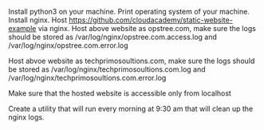 Install python3 on your machine.
Print operating system of your machine.
Install nginx.
Host https://github.com/cloudacademy/static-website-example via nginx.
Host above website as opstree.com, make sure the logs should be stored as /var/log/nginx/opstree.com.access.log and /var/log/nginx/opstree.com.error.log

Host abvoe website as techprimosoultions.com, make sure the logs should be stored as /var/log/nginx/techprimosoultions.com.log and /var/log/nginx/techprimosoultions.com.error.log

Make sure that the hosted website is accessible only from localhost

Create a utility that will run every morning at 9:30 am that will clean up the nginx logs.  
